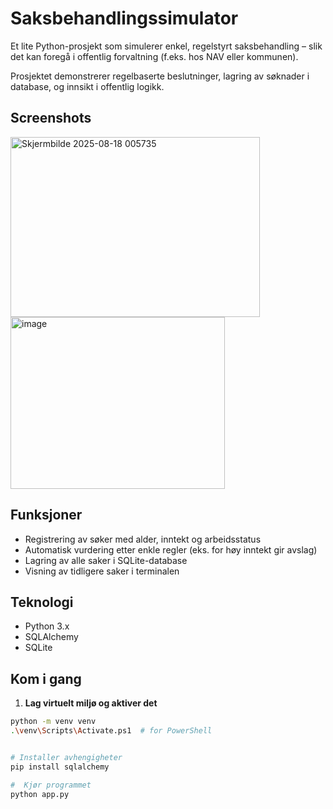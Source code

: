 # Saksbehandlingssimulator

Et lite Python-prosjekt som simulerer enkel, regelstyrt saksbehandling – slik det kan foregå i offentlig forvaltning (f.eks. hos NAV eller kommunen). 

Prosjektet demonstrerer regelbaserte beslutninger, lagring av søknader i database, og innsikt i offentlig logikk.

## Screenshots
<img width="399" height="288" alt="Skjermbilde 2025-08-18 005735" src="https://github.com/user-attachments/assets/6a1e2801-0790-4901-b718-3b265c84dbaa" />

<img width="343" height="275" alt="image" src="https://github.com/user-attachments/assets/7774956c-f58b-42c5-9565-a6a3feffd878" />


## Funksjoner

- Registrering av søker med alder, inntekt og arbeidsstatus
- Automatisk vurdering etter enkle regler (eks. for høy inntekt gir avslag)
- Lagring av alle saker i SQLite-database
- Visning av tidligere saker i terminalen

## Teknologi

- Python 3.x
- SQLAlchemy
- SQLite

## Kom i gang

1. **Lag virtuelt miljø og aktiver det**

```bash
python -m venv venv
.\venv\Scripts\Activate.ps1  # for PowerShell


# Installer avhengigheter
pip install sqlalchemy

#  Kjør programmet
python app.py


